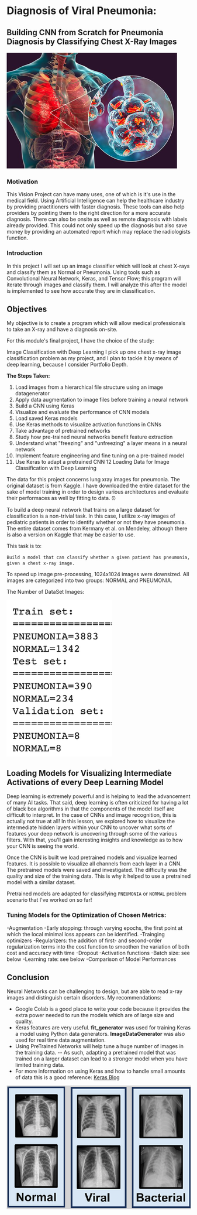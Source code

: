# Diagnosis of Viral Pneumonia:
## Building CNN from Scratch for Pneumonia Diagnosis by Classifying Chest X-Ray Images
![](https://github.com/peimani/Project4/blob/bf944f4a107dff66210a24e3d63c6fc026cb265c/Pics%20Proj4/Screen%20Shot%202020-12-16%20at%209.05.07%20AM.png)


### Motivation
This Vision Project can have many uses, one of which is it's use in the medical field. Using Artificial Intelligence can help the healthcare industry by providing practitioners with faster diagnosis. These tools can also help providers by pointing them to the right direction for a more accurate diagnosis.  There can also be onsite as well as remote diagnosis with labels already provided.  This could not only speed up the diagnosis but also save money by providing an automated report which may replace the radiologists function.


### Introduction
In this project I will set up an image classifier which will look at chest X-rays and classify them as Normal or Pneumonia. Using tools such as Convolutional Neural Network, Keras, and Tensor Flow; this program will iterate through images and classify them.  I will analyze this after the model is implemented to see how accurate they are in classification. 


## Objectives
My objective is to create a program which will allow medical professionals to take an X-ray and have a diagnosis on-site. 

For this module's final project, I have the choice of the study:

Image Classification with Deep Learning
I pick up one chest x-ray image classification problem as my project, and I plan to tackle it by means of deep learning, because I consider Portfolio Depth.

**The Steps Taken:**

1. Load images from a hierarchical file structure using an image datagenerator
2. Apply data augmentation to image files before training a neural network
3. Build a CNN using Keras
4. Visualize and evaluate the performance of CNN models
5. Load saved Keras models
6. Use Keras methods to visualize activation functions in CNNs
7. Take advantage of pretrained networks
8. Study how pre-trained neural networks benefit feature extraction
9. Understand what "freezing" and "unfreezing" a layer means in a neural network
10. Implement feature engineering and fine tuning on a pre-trained model
11. Use Keras to adapt a pretrained CNN
12 Loading Data for Image Classification with Deep Learning

 The data for this project concerns lung xray images for pneumonia. The original dataset is from Kaggle. I have downloaded the entire dataset for the sake of model training in order to design various architectures and evaluate their performaces as well by fitting to data. ⏰

To build a deep neural network that trains on a large dataset for classification is a non-trivial task. In this case, I utilize x-ray images of pediatric patients in order to identify whether or not they have pneumonia. The entire dataset comes from Kermany et al. on Mendeley, although there is also a version on Kaggle that may be easier to use.

This task is to:

    Build a model that can classify whether a given patient has pneumonia, given a chest x-ray image.
To speed up image pre-processing, 1024x1024 images were downsized. All images are categorized into two groups: NORMAL and PNEUMONIA.

The Number of DataSet Images:

![](https://github.com/peimani/Project4/blob/master/Pics%20Proj4/Screen%20Shot%202020-12-16%20at%207.36.10%20AM.png)




## Loading Models for Visualizing Intermediate Activations of every Deep Learning Model
Deep learning is extremely powerful and is helping to lead the advancement of many AI tasks. That said, deep learning is often criticized for having a lot of black box algorithms in that the components of the model itself are difficult to interpret. In the case of CNNs and image recognition, this is actually not true at all! In this lesson, we explored how to visualize the intermediate hidden layers within your CNN to uncover what sorts of features your deep network is uncovering through some of the various filters. With that, you'll gain interesting insights and knowledge as to how your CNN is seeing the world.

Once the CNN is built we load pretrained models and visualize learned features. It is possible to visualize all channels from each layer in a CNN. The pretrained models were saved and investigated. The difficulty was the quality and size of the training data. This is why it helped to use a pretrained model with a similar dataset. 

Pretrained models are adapted for classifying `PNEUMONIA` or `NORMAL` problem scenario that I've worked on so far!

### Tuning Models for the Optimization of Chosen Metrics:
-Augmentation
-Early stopping: through varying epochs, the first point at which the local minimal loss appears can be identified.
-Trainging optimizers
-Regularizers: the addition of first- and second-order regularization terms into the cost function to smoothen the variation of both cost and accuracy                    with time
-Dropout
-Activation functions
-Batch size: see below
-Learning rate: see below
-Comparison of Model Performances

## Conclusion
Neural Networks can be challenging to design, but are able to read x-ray images and distinguish certain disorders. My recommendations:

 * Google Colab is a good place to write your code because it provides the extra power needed to run the models which are of large size and quality.
 * Keras features are very useful. **fit_generator** was used for training Keras a model using Python data generators. **ImageDataGenerator** was also used for real time data augmentation.
 * Using PreTrained Networks will help tune a huge number of images in the training data.
      -- As such, adapting a pretrained model that was trained on a larger dataset can lead to a stronger model when you have limited training data.
 * For more information on using Keras and how to handle small amounts of data this is a good reference: [Keras Blog](https://https://blog.keras.io/building-powerful-image-classification-models-using-very-little-data.html)

![](https://github.com/peimani/Project4/blob/master/Pics%20Proj4/Screen%20Shot%202020-12-16%20at%209.28.19%20AM.png)
